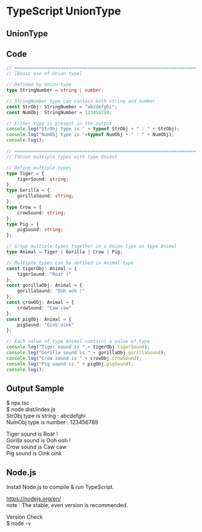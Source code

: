 # TypeScript UnionType
## UnionType

## Code
```TypeScript
// ===================================================================
// [Basic use of Union type]

// Defined by Union type
type StringNumber = string | number;

// StringNumber type can contain both string and number
const StrObj: StringNumber = "abcdefghi";
const NumObj: StringNumber = 123456789;

// Either type is present in the output
console.log("StrObj type is " + typeof StrObj + " : " + StrObj);
console.log("NumObj type is "+typeof NumObj + " : " + NumObj);
console.log();

// ===================================================================
// [Union multiple types with type Union]

// Define multiple types
type Tiger = {
    tigerSound: string;
};
type Gorilla = {
    gorillaSound: string;
};
type Crow = {
    crowSound: string;
};
type Pig = {
    pigSound: string;
};

// Group multiple types together in a Union type as type Animal
type Animal = Tiger | Gorilla | Crow | Pig;

// Multiple types can be defined in Animal type
const tigerObj: Animal = {
    tigerSound: "Roar !"
};
const gorillaObj: Animal = {
    gorillaSound: "Ooh ooh !"
};
const crowObj: Animal = {
    crowSound: "Caw caw"
};
const pigObj: Animal = {
    pigSound: "Oink oink"
};

// Each value of type Animal contains a value of type
console.log("Tiger sound is " + tigerObj.tigerSound);
console.log("Gorilla sound is " + gorillaObj.gorillaSound);
console.log("Crow sound is " + crowObj.crowSound);
console.log("Pig sound is " + pigObj.pigSound);
console.log();
```

## Output Sample
$ npx tsc  
$ node dist/index.js  
StrObj type is string : abcdefghi  
NumObj type is number : 123456789  

Tiger sound is Roar !  
Gorilla sound is Ooh ooh !  
Crow sound is Caw caw  
Pig sound is Oink oink  

## Node.js
Install Node.js to compile & run TypeScript.  

https://nodejs.org/en/  
 note : The stable, even version is recommended.  

Version Check  
$ node -v  
